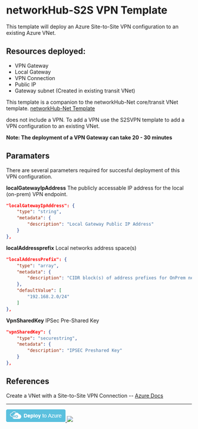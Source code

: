 # networkHub-S2S VPN Template

This template will deploy an Azure Site-to-Site VPN configuration to an existing Azure VNet. 

## Resources deployed:
- VPN Gateway
- Local Gateway
- VPN Connection
- Public IP
- Gateway subnet (Created in existing transit VNet)


This template is a companion to the networkHub-Net core/transit VNet template. [networkHub-Net Template](../001-networkHub-Net) 

does not include a VPN. To add a VPN use the S2SVPN template to add a VPN configuration to an existing VNet. 

__Note: The deployment of a VPN Gateway can take 20 - 30 minutes__

## Paramaters

There are several parameters required for succesful deployment of this VPN configuration. 

**localGatewayIpAddress**
The publicly accessable IP address for the local (on-prem) VPN endpoint.

```json
"localGatewayIpAddress": {
    "type": "string",
    "metadata": {
        "description": "Local Gateway Public IP Address"
    }
},
```
**localAddressprefix**
Local networks address space(s)

```json
"localAddressPrefix": {
    "type": "array",
    "metadata": {
        "description": "CIDR block(s) of address prefixes for OnPrem network(s)"
    },
    "defaultValue": [
        "192.168.2.0/24"
    ]
},
```        
**VpnSharedKey**
IPSec Pre-Shared Key

```json
"vpnSharedKey": {
    "type": "securestring",
    "metadata": {
        "description": "IPSEC Preshared Key"
    }
},
```        

## References

Create a VNet with a Site-to-Site VPN Connection --
[Azure Docs](https://docs.microsoft.com/en-us/azure/vpn-gateway/vpn-gateway-create-site-to-site-rm-powershell) 




---


<a href="https://portal.azure.com/#create/Microsoft.Template/uri/https%3a%2f%2fraw.githubusercontent.com%2fhibbertda%2fazure-examples%2fvpnbreakout%2fTemplates%2fnetworkHub-s2sVPN%2fnethub-vpn.azrm.json" target="_blank">
    <img src="https://raw.githubusercontent.com/Azure/azure-quickstart-templates/master/1-CONTRIBUTION-GUIDE/images/deploytoazure.png"/>
</a>


<a href="https://portal.azure.us/#create/Microsoft.Template/uri/https%3a%2f%2fraw.githubusercontent.com%2fhibbertda%2fazure-examples%2fvpnbreakout%2fTemplates%2fnetworkHub-s2sVPN%2fnethub-vpn.azrm.json" target="_blank">
    <img src="https://azuredeploy.net/AzureGov.png"/>
</a>


